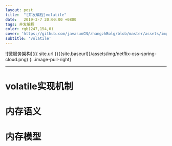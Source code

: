 ```yaml
---
layout: post
title:  "[并发编程]volatile"
date:   2019-3-7 20:00:00 +0800
tags: 并发编程
color: rgb(247,154,0)
cover: 'https://github.com/javasunCN/zhangzhBolg/blob/master/assets/img/spring/spring.jpg?raw=true'
subtitle: 'volatile'
---
```


![微服务架构]({{ site.url }}{{site.baseurl}}/assets/img/netflix-oss-spring-cloud.png)
{: .image-pull-right}

------------------------

# **volatile实现机制**

# **内存语义**

# **内存模型**
